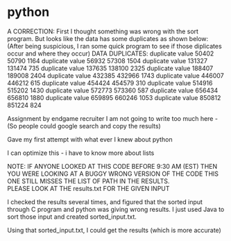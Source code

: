 python
======
A CORRECTION:
  First I thought something was wrong with the sort program.  But looks like the data has some duplicates as shown below:
  (After being suspicious, I ran some quick program to see if those diplicates occur and where they occur)
  DATA DUPLICATES:
   duplicate value 50402 50790 1164
   duplicate value 56932 57308 1504
   duplicate value 131327 131474 735
   duplicate value 137635 138100 2325
   duplicate value 188407 189008 2404
   duplicate value 432385 432966 1743
   duplicate value 446007 446212 615
   duplicate value 454424 454579 310 
   duplicate value 514916 515202 1430
   duplicate value 572773 573360 587
   duplicate value 656434 656810 1880
   duplicate value 659895 660246 1053
   duplicate value 850812 851224 824 
  
Assignment by endgame recruiter
I am not going to write too much here - (So people could google search and copy the results)

Gave my first attempt with what ever I knew about python

I can optimize this - i have to know more about lists

NOTE:  IF ANYONE LOOKED AT THIS CODE BEFORE 9:30 AM (EST) THEN YOU WERE LOOKING AT A BUGGY WRONG VERSION OF THE CODE
      THIS ONE STILL MISSES THE LIST OF PATH IN THE RESULTS.  
      PLEASE LOOK AT THE results.txt FOR THE GIVEN INPUT

I checked the results several times, and figured that the sorted input through C program and python was giving wrong results. I just used Java to sort those input and created sorted_input.txt.

Using that sorted_input.txt, I could get the results (which is more accurate)
